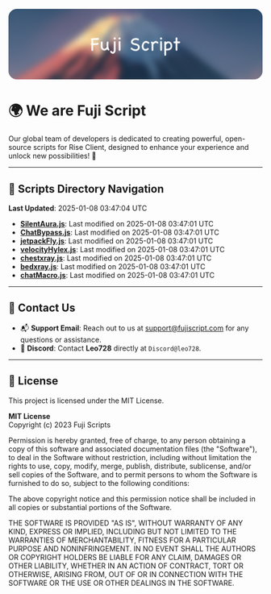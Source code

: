 ![Banner](.github/b.webp)

# 🌍 **We are Fuji Script**

Our global team of developers is dedicated to creating powerful, open-source scripts for Rise Client, designed to enhance your experience and unlock new possibilities! 🌟

---
<!-- SCRIPTS_NAVIGATION_START -->
## 📂 **Scripts Directory Navigation**

**Last Updated**: 2025-01-08 03:47:04 UTC

- **[SilentAura.js](scripts/SilentAura.js)**: Last modified on 2025-01-08 03:47:01 UTC
- **[ChatBypass.js](scripts/ChatBypass.js)**: Last modified on 2025-01-08 03:47:01 UTC
- **[jetpackFly.js](scripts/jetpackFly.js)**: Last modified on 2025-01-08 03:47:01 UTC
- **[velocityHylex.js](scripts/velocityHylex.js)**: Last modified on 2025-01-08 03:47:01 UTC
- **[chestxray.js](scripts/chestxray.js)**: Last modified on 2025-01-08 03:47:01 UTC
- **[bedxray.js](scripts/bedxray.js)**: Last modified on 2025-01-08 03:47:01 UTC
- **[chatMacro.js](scripts/chatMacro.js)**: Last modified on 2025-01-08 03:47:01 UTC

<!-- SCRIPTS_NAVIGATION_END -->

---

## 💬 **Contact Us**  
- 📬 **Support Email**: Reach out to us at [support@fujiscript.com](mailto:support@fujiscript.com) for any questions or assistance.  
- 💬 **Discord**: Contact **Leo728** directly at `Discord@leo728`.

---

## 📜 **License**

This project is licensed under the MIT License.  

**MIT License**  
Copyright (c) 2023 Fuji Scripts  

Permission is hereby granted, free of charge, to any person obtaining a copy of this software and associated documentation files (the "Software"), to deal in the Software without restriction, including without limitation the rights to use, copy, modify, merge, publish, distribute, sublicense, and/or sell copies of the Software, and to permit persons to whom the Software is furnished to do so, subject to the following conditions:  

The above copyright notice and this permission notice shall be included in all copies or substantial portions of the Software.  

THE SOFTWARE IS PROVIDED "AS IS", WITHOUT WARRANTY OF ANY KIND, EXPRESS OR IMPLIED, INCLUDING BUT NOT LIMITED TO THE WARRANTIES OF MERCHANTABILITY, FITNESS FOR A PARTICULAR PURPOSE AND NONINFRINGEMENT. IN NO EVENT SHALL THE AUTHORS OR COPYRIGHT HOLDERS BE LIABLE FOR ANY CLAIM, DAMAGES OR OTHER LIABILITY, WHETHER IN AN ACTION OF CONTRACT, TORT OR OTHERWISE, ARISING FROM, OUT OF OR IN CONNECTION WITH THE SOFTWARE OR THE USE OR OTHER DEALINGS IN THE SOFTWARE.  
